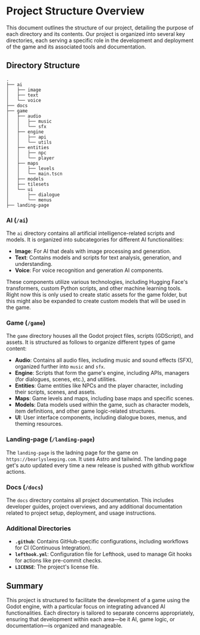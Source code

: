# Project Structure Overview

This document outlines the structure of our project, detailing the purpose of each directory and its contents. Our project is organized into several key directories, each serving a specific role in the development and deployment of the game and its associated tools and documentation.

## Directory Structure

```
.
├── ai
│   ├── image
│   ├── text
│   └── voice
├── docs
├── game
│   ├── audio
│   │   ├── music
│   │   └── sfx
│   ├── engine
│   │   ├── api
│   │   └── utils
│   ├── entities
│   │   ├── npc
│   │   └── player
│   ├── maps
│   │   ├── levels
│   │   └── main.tscn
│   ├── models
│   ├── tilesets
│   └── ui
│       ├── dialogue
│       └── menus
├── landing-page
```

### AI (`/ai`)

The `ai` directory contains all artificial intelligence-related scripts and models. It is organized into subcategories for different AI functionalities:

-   **Image**: For AI that deals with image processing and generation.
-   **Text**: Contains models and scripts for text analysis, generation, and understanding.
-   **Voice**: For voice recognition and generation AI components.

These components utilize various technologies, including Hugging Face's transformers, custom Python scripts, and other machine learning tools. Right now this is only used to create static assets for the game folder, but this might also be expanded to create custom models that will be used in the game.

### Game (`/game`)

The `game` directory houses all the Godot project files, scripts (GDScript), and assets. It is structured as follows to organize different types of game content:

-   **Audio**: Contains all audio files, including music and sound effects (SFX), organized further into `music` and `sfx`.
-   **Engine**: Scripts that form the game's engine, including APIs, managers (for dialogues, scenes, etc.), and utilities.
-   **Entities**: Game entities like NPCs and the player character, including their scripts, scenes, and assets.
-   **Maps**: Game levels and maps, including base maps and specific scenes.
-   **Models**: Data models used within the game, such as character models, item definitions, and other game logic-related structures.
-   **UI**: User interface components, including dialogue boxes, menus, and theming resources.

### Landing-page (`/landing-page`)

The `landing-page` is the ladning page for the game on `https://bearlysleeping.com`. It uses Astro and tailwind. The landing page get's auto updated every time a new release is pushed with github workflow actions.

### Docs (`/docs`)

The `docs` directory contains all project documentation. This includes developer guides, project overviews, and any additional documentation related to project setup, deployment, and usage instructions.

### Additional Directories

-   **`.github`**: Contains GitHub-specific configurations, including workflows for CI (Continuous Integration).
-   **`lefthook.yml`**: Configuration file for Lefthook, used to manage Git hooks for actions like pre-commit checks.
-   **`LICENSE`**: The project's license file.

## Summary

This project is structured to facilitate the development of a game using the Godot engine, with a particular focus on integrating advanced AI functionalities. Each directory is tailored to separate concerns appropriately, ensuring that development within each area—be it AI, game logic, or documentation—is organized and manageable.
